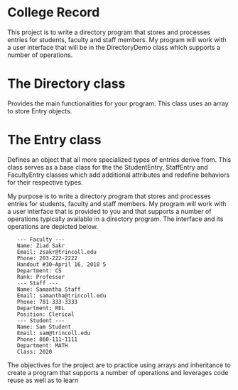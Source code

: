# College Record
This project is to write a directory program that stores and processes entries for students, faculty and staff
members. My program will work with a user interface that will be in the DirectoryDemo class which supports
a number of operations. 

# The Directory class 

 Provides the main functionalities for your program. This class
uses an array to store Entry objects.
# The Entry class 
 Defines an object that all more specialized types of entries derive
from. This class serves as a base class for the the StudentEntry, StaffEntry and
FacultyEntry classes which add additional attributes and redefine behaviors for their
respective types.

My purpose is to write a directory program that stores and processes entries for students, faculty and staff
members. My program will work with a user interface that is provided to you and that supports
a number of operations typically available in a directory program. The interface and its operations
are depicted below.

       --- Faculty ---
       Name: Ziad Sakr
       Email: zsakr@trincoll.edu
       Phone: 203-222-2222
       Handout #30—April 16, 2018 5
       Department: CS
       Rank: Professor
       --- Staff ---
       Name: Samantha Staff
       Email: samantha@trincoll.edu
       Phone: 781-333-3333
       Department: REL
       Position: Clerical
       --- Student ---
       Name: Sam Student
       Email: sam@trincoll.edu
       Phone: 860-111-1111
       Department: MATH
       Class: 2020



The objectives for the project are to practice using arrays and inheritance to create a program
that supports a number of operations and leverages code reuse as well as to learn
